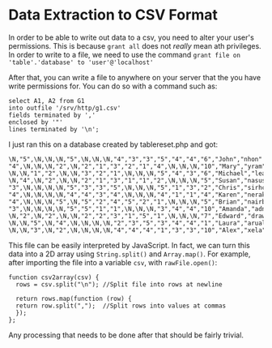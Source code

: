 # Data Extraction to CSV Format
In order to be able to write out data to a csv, you need to alter your user's permissions.
This is because `grant all` does not *really* mean ath privileges.
In order to write to a file, we need to use the command `grant file on 'table'.'database' to 'user'@'localhost'`

After that, you can write a file to anywhere on your server that the you have write permissions for.
You can do so with a command such as:
```
select A1, A2 from G1
into outfile '/srv/http/g1.csv'
fields terminated by ','
enclosed by '"'
lines terminated by '\n';
```

I just ran this on a database created by tablereset.php and got:

```
\N,"5",\N,\N,\N,"5",\N,\N,\N,"4","3","3","5","4","4","6","John","nhon"
"4",\N,\N,\N,"2",\N,"2","1","3","2","1","4",\N,\N,\N,"10","Mary","yram"
\N,\N,"1","2",\N,\N,"3","2","1",\N,\N,\N,"5","4","3","6","Michael","leahcim"
\N,"4",\N,"2",\N,\N,"2","1","3","1","1","2",\N,\N,\N,"5","Susan","nasus"
"3",\N,\N,\N,\N,"5","3","3","5",\N,\N,\N,"5","1","3","2","Chris","sirhc"
"4",\N,\N,\N,\N,"4","4","3","4",\N,\N,\N,"4","1","1","4","Karen","nerak"
"4",\N,\N,\N,"5",\N,"5","2","4","5","2","1",\N,\N,\N,"5","Brian","nairb"
"3",\N,\N,\N,\N,"5","5","1","1",\N,\N,\N,"3","4","4","10","Amanda","adnama"
\N,"2",\N,"2",\N,\N,"2","2","3","1","5","1",\N,\N,\N,"7","Edward","drawde"
\N,\N,"5",\N,"4",\N,\N,\N,\N,"2","3","5","3","4","4","1","Laura","arual"
\N,\N,"3",\N,"2",\N,\N,\N,\N,"4","4","4","1","3","3","10","Alex","xela"
```

This file can be easily interpreted by JavaScript.
In fact, we can turn this data into a 2D array using `String.split()` and `Array.map()`.
For example, after importing the file into a variable `csv`, with `rawFile.open()`:
```
function csv2array(csv) {
  rows = csv.split("\n"); //Split file into rows at newline

  return rows.map(function (row) {
  return row.split(",");  //Split rows into values at commas
  });
};
```

Any processing that needs to be done after that should be fairly trivial.
